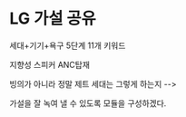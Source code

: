 # LG 가설 공유


세대+기기+욕구 5단계
11개 키워드

지향성 스피커
ANC탑재


빙의가 아니라 정말 제트 세대는 그렇게 하는지
--> 


가설을 잘 녹여 낼 수 있도록 모듈을 구성하겠다.
